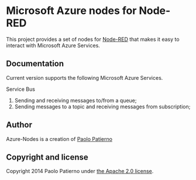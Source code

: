 # Microsoft Azure nodes for Node-RED

This project provides a set of nodes for [Node-RED](http://nodered.org/) that makes it easy to interact with Microsoft Azure Services.

## Documentation

Current version supports the following Microsoft Azure Services.

Service Bus

1. Sending and receiving messages to/from a queue;
2. Sending messages to a topic and receiving messages from subscription;

## Author

Azure-Nodes is a creation of [Paolo Patierno](http://mvp.microsoft.com/en-us/mvp/Paolo%20Patierno-5000734)

## Copyright and license

Copyright 2014 Paolo Patierno under [the Apache 2.0 license](LICENSE).
